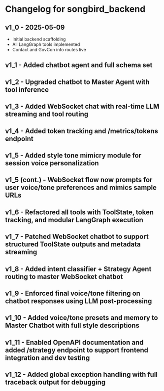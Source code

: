 # Changelog for songbird_backend

## v1_0 - 2025-05-09
- Initial backend scaffolding
- All LangGraph tools implemented
- Contact and GovCon info routes live

## v1_1 - Added chatbot agent and full schema set

## v1_2 - Upgraded chatbot to Master Agent with tool inference

## v1_3 - Added WebSocket chat with real-time LLM streaming and tool routing

## v1_4 - Added token tracking and /metrics/tokens endpoint

## v1_5 - Added style tone mimicry module for session voice personalization
## v1_5 (cont.) - WebSocket flow now prompts for user voice/tone preferences and mimics sample URLs

## v1_6 - Refactored all tools with ToolState, token tracking, and modular LangGraph execution

## v1_7 - Patched WebSocket chatbot to support structured ToolState outputs and metadata streaming

## v1_8 - Added intent classifier + Strategy Agent routing to master WebSocket chatbot

## v1_9 - Enforced final voice/tone filtering on chatbot responses using LLM post-processing

## v1_10 - Added voice/tone presets and memory to Master Chatbot with full style descriptions

## v1_11 - Enabled OpenAPI documentation and added /strategy endpoint to support frontend integration and dev testing

## v1_12 - Added global exception handling with full traceback output for debugging
